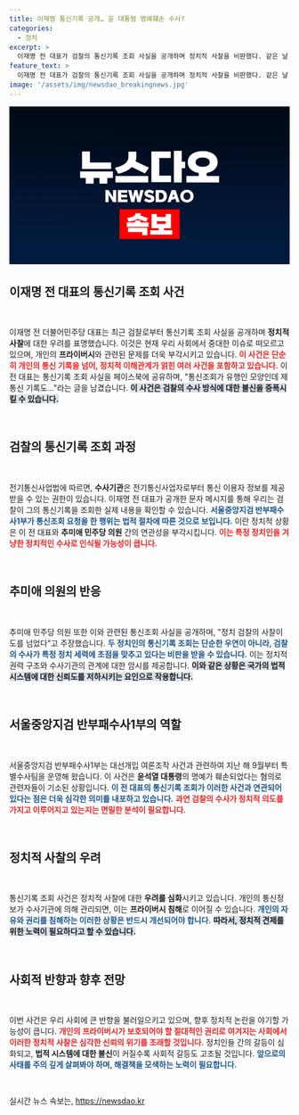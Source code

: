 ```yaml
---
title: 이재명 통신기록 공개… 윤 대통령 명예훼손 수사?
categories:
  - 정치
excerpt: >
  이재명 전 대표가 검찰의 통신기록 조회 사실을 공개하며 정치적 사찰을 비판했다. 같은 날 추미애 의원도 동일한 사안을 지적, 정치 검찰의 행태에 대한 우려가 커지고 있다. 진실은 무엇일까? 클릭해 확인해보세요!
feature_text: >
  이재명 전 대표가 검찰의 통신기록 조회 사실을 공개하며 정치적 사찰을 비판했다. 같은 날 추미애 의원도 동일한 사안을 지적, 정치 검찰의 행태에 대한 우려가 커지고 있다. 진실은 무엇일까? 클릭해 확인해보세요!
image: '/assets/img/newsdao_breakingnews.jpg'
---
```


<p><img src="/assets/img/newsdao_breakingnews.jpg" alt="flaretime 속보" /></p>

<h2 data-ke-size="size26">이재명 전 대표의 통신기록 조회 사건</h2>

<p data-ke-size="size16">&nbsp;</p>

<p>이재명 전 더불어민주당 대표는 최근 검찰로부터 통신기록 조회 사실을 공개하며 <strong>정치적 사찰</strong>에 대한 우려를 표명했습니다. 이것은 현재 우리 사회에서 중대한 이슈로 떠오르고 있으며, 개인의 <strong>프라이버시</strong>와 관련된 문제를 더욱 부각시키고 있습니다. <b><span style="color: #ee2323;">이 사건은 단순히 개인의 통신 기록을 넘어, 정치적 이해관계가 얽힌 여러 사건을 포함하고 있습니다.</span></b> 이 전 대표는 통신기록 조회 사실을 페이스북에 공유하며, "통신조회가 유행인 모양인데 제 통신 기록도…"라는 글을 남겼습니다. <b><span style="background-color: #21538527;">이 사건은 검찰의 수사 방식에 대한 불신을 증폭시킬 수 있습니다.</span></b></p>

<p data-ke-size="size16">&nbsp;</p>

<h2 data-ke-size="size26">검찰의 통신기록 조회 과정</h2>

<p data-ke-size="size16">&nbsp;</p>

<p>전기통신사업법에 따르면, <strong>수사기관</strong>은 전기통신사업자로부터 통신 이용자 정보를 제공받을 수 있는 권한이 있습니다. 이재명 전 대표가 공개한 문자 메시지를 통해 우리는 검찰이 그의 통신기록을 조회한 실제 내용을 확인할 수 있습니다. <b><span style="color: #1a5490;">서울중앙지검 반부패수사1부가 통신조회 요청을 한 행위는 법적 절차에 따른 것으로 보입니다.</span></b> 이란 정치적 상황은 이 전 대표와 <strong>추미애 민주당 의원</strong> 간의 연관성을 부각시킵니다. <b><span style="color: #ee2323;">이는 특정 정치인을 겨냥한 정치적인 수사로 인식될 가능성이 큽니다.</span></b></p>

<p data-ke-size="size16">&nbsp;</p>

<h2 data-ke-size="size26">추미애 의원의 반응</h2>

<p data-ke-size="size16">&nbsp;</p>

<p>추미애 민주당 의원 또한 이와 관련된 통신조회 사실을 공개하며, "정치 검찰의 사찰이 도를 넘었다"고 주장했습니다. <b><span style="color: #1a5490;">두 정치인의 통신기록 조회는 단순한 우연이 아니라, 검찰의 수사가 특정 정치 세력에 초점을 맞추고 있다는 비판을 받을 수 있습니다.</span></b> 이는 정치적 권력 구조와 수사기관의 관계에 대한 암시를 제공합니다. <b><span style="background-color: #21538527;">이와 같은 상황은 국가의 법적 시스템에 대한 신뢰도를 저하시키는 요인으로 작용합니다.</span></b></p>

<p data-ke-size="size16">&nbsp;</p>

<h2 data-ke-size="size26">서울중앙지검 반부패수사1부의 역할</h2>

<p data-ke-size="size16">&nbsp;</p>

<p>서울중앙지검 반부패수사1부는 대선개입 여론조작 사건과 관련하여 지난 해 9월부터 특별수사팀을 운영해 왔습니다. 이 사건은 <strong>윤석열 대통령</strong>의 명예가 훼손되었다는 혐의로 관련자들이 기소된 상황입니다. <b><span style="color: #1a5490;">이 전 대표의 통신기록 조회가 이러한 사건과 연관되어 있다는 점은 더욱 심각한 의미를 내포하고 있습니다.</span></b> <b><span style="color: #ee2323;">과연 검찰의 수사가 정치적 의도를 가지고 이루어지고 있는지는 면밀한 분석이 필요합니다.</span></b></p>

<p data-ke-size="size16">&nbsp;</p>

<h2 data-ke-size="size26">정치적 사찰의 우려</h2>

<p data-ke-size="size16">&nbsp;</p>

<p>통신기록 조회 사건은 정치적 사찰에 대한 <strong>우려를 심화</strong>시키고 있습니다. 개인의 통신정보가 수사기관에 의해 관리되면, 이는 <strong>프라이버시 침해</strong>로 이어질 수 있습니다. <b><span style="color: #1a5490;">개인의 자유와 권리를 침해하는 이러한 상황은 반드시 개선되어야 합니다.</span></b> <b><span style="background-color: #21538527;">따라서, 정치적 견제를 위한 노력이 필요하다고 할 수 있습니다.</span></b></p>

<p data-ke-size="size16">&nbsp;</p>

<h2 data-ke-size="size26">사회적 반향과 향후 전망</h2>

<p data-ke-size="size16">&nbsp;</p>

<p>이번 사건은 우리 사회에 큰 반향을 불러일으키고 있으며, 향후 정치적 논란을 야기할 가능성이 큽니다. <b><span style="color: #ee2323;">개인의 프라이버시가 보호되어야 할 절대적인 권리로 여겨지는 사회에서 이러한 정치적 사찰은 심각한 신뢰의 위기를 초래할 것입니다.</span></b> 정치인들 간의 갈등이 심화되고, <strong>법적 시스템에 대한 불신</strong>이 커질수록 사회적 갈등도 고조될 것입니다. <b><span style="color: #1a5490;">앞으로의 사태를 주의 깊게 살펴봐야 하며, 해결책을 모색하는 노력이 필요합니다.</span></b></p>

<p data-ke-size="size16">&nbsp;</p>
실시간 뉴스 속보는, <a href="https://newsdao.kr" rel="dofollow">https://newsdao.kr</a>


